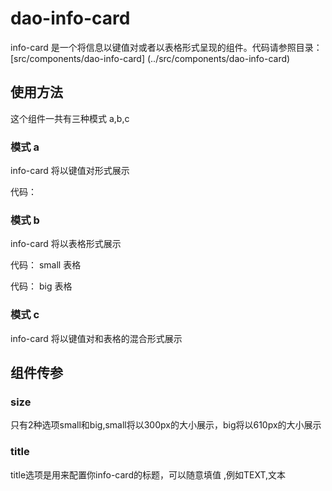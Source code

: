 # dao-info-card

info-card 是一个将信息以键值对或者以表格形式呈现的组件。代码请参照目录：[src/components/dao-info-card]
(../src/components/dao-info-card)

## 使用方法

这个组件一共有三种模式 a,b,c

### 模式 a

info-card 将以键值对形式展示

代码：
<dao-info-card size="small" title="TEXT" type="a" :datavalue="keyvalue"></dao-info-card>

### 模式 b

info-card 将以表格形式展示

代码：
small 表格
<dao-info-card size="small" title="TEXT" type="b" :datavalue="tablevalue"></dao-info-card>

代码：
big 表格
<dao-info-card size="big" title="TEXT" type="b" :datavalue="tablevalue"></dao-info-card>

### 模式 c

info-card 将以键值对和表格的混合形式展示

<dao-info-card size="small" title="TEXT" type="c" :datavalue="tablevalue3"></dao-info-card>



## 组件传参

### size

只有2种选项small和big,small将以300px的大小展示，big将以610px的大小展示

### title

title选项是用来配置你info-card的标题，可以随意填值 ,例如TEXT,文本 
